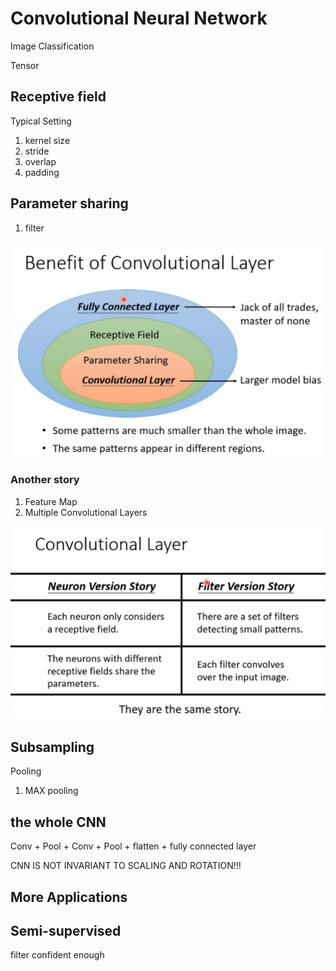 # Convolutional Neural Network
Image Classification

Tensor

## Receptive field
Typical Setting

1. kernel size
2. stride
3. overlap
4. padding

## Parameter sharing

1. filter

![](img/benefit_ConL.PNG)


### Another story
1. Feature Map
2. Multiple Convolutional Layers

![](img/2story.PNG)

## Subsampling 
Pooling

1. MAX pooling

## the whole CNN

Conv + Pool + Conv + Pool + flatten + fully connected layer

CNN IS NOT INVARIANT TO SCALING AND ROTATION!!!

## More Applications

## Semi-supervised 
filter confident enough